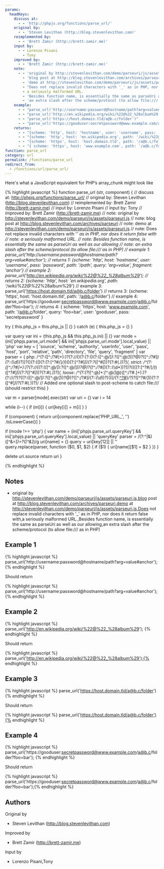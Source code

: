 ```yaml
---
params:
  headKeys:
    discuss at:
      - - 'http://phpjs.org/functions/parse_url/'
    original by:
      - - 'Steven Levithan (http://blog.stevenlevithan.com)'
    reimplemented by:
      - - 'Brett Zamir (http://brett-zamir.me)'
    input by:
      - - Lorenzo Pisani
        - Tony
    improved by:
      - - 'Brett Zamir (http://brett-zamir.me)'
    note:
      - - 'original by http://stevenlevithan.com/demo/parseuri/js/assets/parseuri.js'
        - 'blog post at http://blog.stevenlevithan.com/archives/parseuri'
        - 'demo at http://stevenlevithan.com/demo/parseuri/js/assets/parseuri.js'
        - "Does not replace invalid characters with '_' as in PHP, nor does it return false with"
        - a seriously malformed URL.
        - 'Besides function name, is essentially the same as parseUri as well as our allowing'
        - 'an extra slash after the scheme/protocol (to allow file:/// as in PHP)'
    example:
      - - "parse_url('http://username:password@hostname/path?arg=value#anchor');"
      - - "parse_url('http://en.wikipedia.org/wiki/%22@%22_%28album%29');"
      - - "parse_url('https://host.domain.tld/a@b.c/folder')"
      - - "parse_url('https://gooduser:secretpassword@www.example.com/a@b.c/folder?foo=bar');"
    returns:
      - - "{scheme: 'http', host: 'hostname', user: 'username', pass: 'password', path: '/path', query: 'arg=value', fragment: 'anchor'}"
      - - "{scheme: 'http', host: 'en.wikipedia.org', path: '/wiki/%22@%22_%28album%29'}"
      - - "{scheme: 'https', host: 'host.domain.tld', path: '/a@b.c/folder'}"
      - - "{ scheme: 'https', host: 'www.example.com', path: '/a@b.c/folder', query: 'foo=bar', user: 'gooduser', pass: 'secretpassword' }"
function: parse_url
category: url
permalink: /functions/parse_url
redirect_from:
  - /functions/url/parse_url/
---
```


<!-- WARNING! This file is auto generated by `npm run web:inject`, do not edit by hand -->

Here's what a JavaScript equivalent for PHP’s array_chunk might look like

{% highlight javascript %}
function parse_url (str, component) {
  //       discuss at: http://phpjs.org/functions/parse_url/
  //      original by: Steven Levithan (http://blog.stevenlevithan.com)
  // reimplemented by: Brett Zamir (http://brett-zamir.me)
  //         input by: Lorenzo Pisani
  //         input by: Tony
  //      improved by: Brett Zamir (http://brett-zamir.me)
  //             note: original by http://stevenlevithan.com/demo/parseuri/js/assets/parseuri.js
  //             note: blog post at http://blog.stevenlevithan.com/archives/parseuri
  //             note: demo at http://stevenlevithan.com/demo/parseuri/js/assets/parseuri.js
  //             note: Does not replace invalid characters with '_' as in PHP, nor does it return false with
  //             note: a seriously malformed URL.
  //             note: Besides function name, is essentially the same as parseUri as well as our allowing
  //             note: an extra slash after the scheme/protocol (to allow file:/// as in PHP)
  //        example 1: parse_url('http://username:password@hostname/path?arg=value#anchor');
  //        returns 1: {scheme: 'http', host: 'hostname', user: 'username', pass: 'password', path: '/path', query: 'arg=value', fragment: 'anchor'}
  //        example 2: parse_url('http://en.wikipedia.org/wiki/%22@%22_%28album%29');
  //        returns 2: {scheme: 'http', host: 'en.wikipedia.org', path: '/wiki/%22@%22_%28album%29'}
  //        example 3: parse_url('https://host.domain.tld/a@b.c/folder')
  //        returns 3: {scheme: 'https', host: 'host.domain.tld', path: '/a@b.c/folder'}
  //        example 4: parse_url('https://gooduser:secretpassword@www.example.com/a@b.c/folder?foo=bar');
  //        returns 4: { scheme: 'https', host: 'www.example.com', path: '/a@b.c/folder', query: 'foo=bar', user: 'gooduser', pass: 'secretpassword' }

  try {
    this.php_js = this.php_js || {}
  } catch (e) {
    this.php_js = {}
  }

  var query
  var ini = (this.php_js && this.php_js.ini) || {}
  var mode = (ini['phpjs.parse_url.mode'] && ini['phpjs.parse_url.mode'].local_value) || 'php'
  var key = [
    'source',
    'scheme',
    'authority',
    'userInfo',
    'user',
    'pass',
    'host',
    'port',
    'relative',
    'path',
    'directory',
    'file',
    'query',
    'fragment'
  ]
  var parser = {
    php: /^(?:([^:\/?#]+):)?(?:\/\/()(?:(?:()(?:([^:@\/]*):?([^:@\/]*))?@)?([^:\/?#]*)(?::(\d*))?))?()(?:(()(?:(?:[^?#\/]*\/)*)()(?:[^?#]*))(?:\?([^#]*))?(?:#(.*))?)/,
    strict: /^(?:([^:\/?#]+):)?(?:\/\/((?:(([^:@\/]*):?([^:@\/]*))?@)?([^:\/?#]*)(?::(\d*))?))?((((?:[^?#\/]*\/)*)([^?#]*))(?:\?([^#]*))?(?:#(.*))?)/,
    loose: /^(?:(?![^:@]+:[^:@\/]*@)([^:\/?#.]+):)?(?:\/\/\/?)?((?:(([^:@\/]*):?([^:@\/]*))?@)?([^:\/?#]*)(?::(\d*))?)(((\/(?:[^?#](?![^?#\/]*\.[^?#\/.]+(?:[?#]|$)))*\/?)?([^?#\/]*))(?:\?([^#]*))?(?:#(.*))?)/ // Added one optional slash to post-scheme to catch file:/// (should restrict this)
  }

  var m = parser[mode].exec(str)
  var uri = {}
  var i = 14

  while (i--) {
    if (m[i]) {
      uri[key[i]] = m[i]
    }
  }

  if (component) {
    return uri[component.replace('PHP_URL_', '')
      .toLowerCase()]
  }

  if (mode !== 'php') {
    var name = (ini['phpjs.parse_url.queryKey'] &&
      ini['phpjs.parse_url.queryKey'].local_value) || 'queryKey'
    parser = /(?:^|&)([^&=]*)=?([^&]*)/g
    uri[name] = {}
    query = uri[key[12]] || ''
    query.replace(parser, function ($0, $1, $2) {
      if ($1) {
        uri[name][$1] = $2
      }
    })
  }

  delete uri.source
  return uri
}

{% endhighlight %}

## Notes
- original by http://stevenlevithan.com/demo/parseuri/js/assets/parseuri.js,blog post at http://blog.stevenlevithan.com/archives/parseuri,demo at http://stevenlevithan.com/demo/parseuri/js/assets/parseuri.js,Does not replace invalid characters with '_' as in PHP, nor does it return false with,a seriously malformed URL.,Besides function name, is essentially the same as parseUri as well as our allowing,an extra slash after the scheme/protocol (to allow file:/// as in PHP)

## Example 1

{% highlight javascript %}
parse_url('http://username:password@hostname/path?arg=value#anchor');
{% endhighlight %}

Should return

{% highlight javascript %}
parse_url('http://username:password@hostname/path?arg=value#anchor');{% endhighlight %}

## Example 2

{% highlight javascript %}
parse_url('http://en.wikipedia.org/wiki/%22@%22_%28album%29');
{% endhighlight %}

Should return

{% highlight javascript %}
parse_url('http://en.wikipedia.org/wiki/%22@%22_%28album%29');{% endhighlight %}

## Example 3

{% highlight javascript %}
parse_url('https://host.domain.tld/a@b.c/folder')
{% endhighlight %}

Should return

{% highlight javascript %}
parse_url('https://host.domain.tld/a@b.c/folder'){% endhighlight %}

## Example 4

{% highlight javascript %}
parse_url('https://gooduser:secretpassword@www.example.com/a@b.c/folder?foo=bar');
{% endhighlight %}

Should return

{% highlight javascript %}
parse_url('https://gooduser:secretpassword@www.example.com/a@b.c/folder?foo=bar');{% endhighlight %}


## Authors


Original by

- Steven Levithan (http://blog.stevenlevithan.com)


Improved by

- Brett Zamir (http://brett-zamir.me)


Input by

- Lorenzo Pisani,Tony


